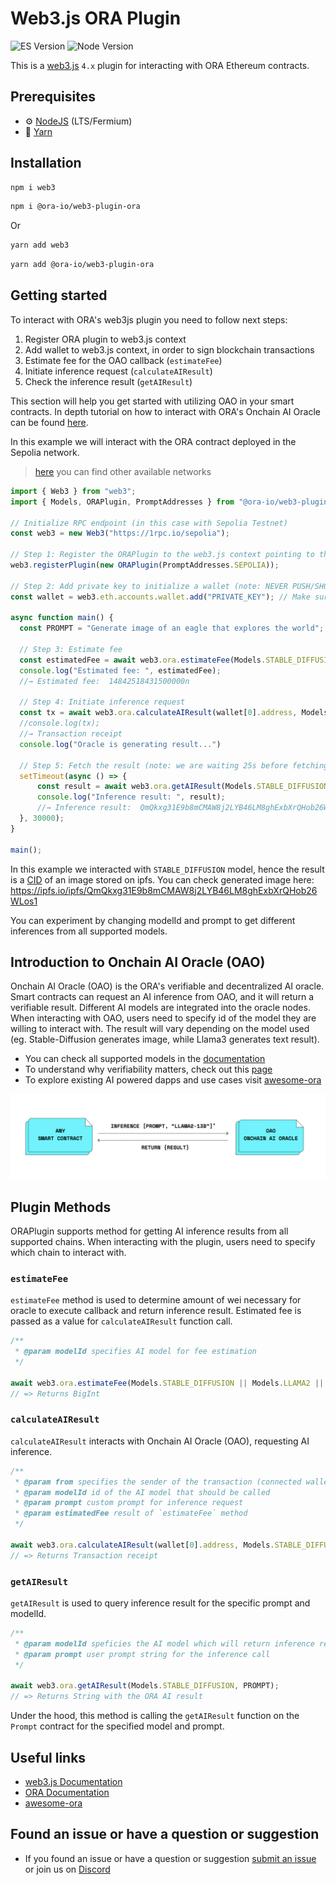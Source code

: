 # Web3.js ORA Plugin

![ES Version](https://img.shields.io/badge/ES-2020-yellow)
![Node Version](https://img.shields.io/badge/node-18.x-green)

This is a [web3.js](https://github.com/web3/web3.js) `4.x` plugin for interacting with ORA Ethereum contracts.

## Prerequisites

- :gear: [NodeJS](https://nodejs.org/) (LTS/Fermium)
- :toolbox: [Yarn](https://yarnpkg.com/)

## Installation

```bash
npm i web3
```

```bash
npm i @ora-io/web3-plugin-ora
```

Or

```bash
yarn add web3
```

```bash
yarn add @ora-io/web3-plugin-ora
```

## Getting started

To interact with ORA's web3js plugin you need to follow next steps:

1. Register ORA plugin to web3.js context
2. Add wallet to web3.js context, in order to sign blockchain transactions
3. Estimate fee for the OAO callback (`estimateFee`)
4. Initiate inference request (`calculateAIResult`)
5. Check the inference result (`getAIResult`)

This section will help you get started with utilizing OAO in your smart contracts. In depth tutorial on how to interact with ORA's Onchain AI Oracle can be found [here](https://docs.ora.io/doc/oao-onchain-ai-oracle/develop-guide/tutorials/interaction-with-oao-tutorial).

In this example we will interact with the ORA contract deployed in the Sepolia network.

> [here](https://github.com/ora-io/web3.js-plugin-ora/blob/master/src/types.ts) you can find other available networks

```ts
import { Web3 } from "web3";
import { Models, ORAPlugin, PromptAddresses } from "@ora-io/web3-plugin-ora";

// Initialize RPC endpoint (in this case with Sepolia Testnet)
const web3 = new Web3("https://1rpc.io/sepolia");

// Step 1: Register the ORAPlugin to the web3.js context pointing to the Sepolia Testnet network
web3.registerPlugin(new ORAPlugin(PromptAddresses.SEPOLIA));

// Step 2: Add private key to initialize a wallet (note: NEVER PUSH/SHOW your private key)
const wallet = web3.eth.accounts.wallet.add("PRIVATE_KEY"); // Make sure you have funds

async function main() {
  const PROMPT = "Generate image of an eagle that explores the world";

  // Step 3: Estimate fee
  const estimatedFee = await web3.ora.estimateFee(Models.STABLE_DIFFUSION);
  console.log("Estimated fee: ", estimatedFee);
  //→ Estimated fee:  14842518431500000n

  // Step 4: Initiate inference request
  const tx = await web3.ora.calculateAIResult(wallet[0].address, Models.STABLE_DIFFUSION, PROMPT, estimatedFee);
  //console.log(tx);
  //→ Transaction receipt
  console.log("Oracle is generating result...")

  // Step 5: Fetch the result (note: we are waiting 25s before fetching, to be sure that oracle returned the result)
  setTimeout(async () => {
      const result = await web3.ora.getAIResult(Models.STABLE_DIFFUSION, PROMPT);
      console.log("Inference result: ", result);
      //→ Inference result:  QmQkxg31E9b8mCMAW8j2LYB46LM8ghExbXrQHob26WLos1
  }, 30000);
}

main();
```

In this example we interacted with `STABLE_DIFFUSION` model, hence the result is a [CID](https://pinata.cloud/blog/what-is-an-ipfs-cid/#:~:text=The%20CID%20is%20a%20unique,%2C%20such%20as%20SHA%2D256.) of an image stored on ipfs. You can check generated image here: https://ipfs.io/ipfs/QmQkxg31E9b8mCMAW8j2LYB46LM8ghExbXrQHob26WLos1

You can experiment by changing modelId and prompt to get different inferences from all supported models.

## Introduction to Onchain AI Oracle (OAO)

Onchain AI Oracle (OAO) is the ORA's verifiable and decentralized AI oracle. Smart contracts can request an AI inference from OAO, and it will return a verifiable result. Different AI models are integrated into the oracle nodes. When interacting with OAO, users need to specify id of the model they are willing to interact with. The result will vary depending on the model used (eg. Stable-Diffusion generates image, while Llama3 generates text result).

- You can check all supported models in the [documentation](https://docs.ora.io/doc/oao-onchain-ai-oracle/reference)
- To understand why verifiability matters, check out this [page](https://docs.ora.io/doc/oao-onchain-ai-oracle/introduction/why-verifiability-matters)
- To explore existing AI powered dapps and use cases visit [awesome-ora](https://github.com/ora-io/awesome-ora)

![image representing the flow of interaction with OAO](oao_image.png)

## Plugin Methods

ORAPlugin supports method for getting AI inference results from all supported chains. When interacting with the plugin, users need to specify which chain to interact with.

### `estimateFee`

`estimateFee` method is used to determine amount of wei necessary for oracle to execute callback and return inference result. Estimated fee is passed as a value for `calculateAIResult` function call.

```typescript
/**
 * @param modelId specifies AI model for fee estimation
 */

await web3.ora.estimateFee(Models.STABLE_DIFFUSION || Models.LLAMA2 || Models.OPENLM);
// => Returns BigInt
```

### `calculateAIResult`

`calculateAIResult` interacts with Onchain AI Oracle (OAO), requesting AI inference.

```typescript
/**
 * @param from specifies the sender of the transaction (connected wallet address)
 * @param modelId id of the AI model that should be called
 * @param prompt custom prompt for inference request
 * @param estimatedFee result of `estimateFee` method
 */

await web3.ora.calculateAIResult(wallet[0].address, Models.STABLE_DIFFUSION, PROMPT, estimatedFee);
// => Returns Transaction receipt
```

### `getAIResult`

`getAIResult` is used to query inference result for the specific prompt and modelId.

```typescript
/**
 * @param modelId speficies the AI model which will return inference results
 * @param prompt user prompt string for the inference call
 */

await web3.ora.getAIResult(Models.STABLE_DIFFUSION, PROMPT);
// => Returns String with the ORA AI result
```

Under the hood, this method is calling the `getAIResult` function on the `Prompt` contract for the specified model and prompt.

## Useful links

- [web3.js Documentation](https://docs.web3js.org/)
- [ORA Documentation](https://docs.ora.io/doc)
- [awesome-ora](https://github.com/ora-io/awesome-ora)

## Found an issue or have a question or suggestion

- If you found an issue or have a question or suggestion [submit an issue](https://github.com/ora-io/web3.js-plugin-ora/issues) or join us on [Discord](https://discord.gg/fg5ygkgy)
